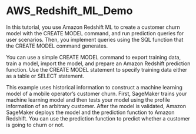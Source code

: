 # AWS_Redshift_ML_Demo

In this tutorial, you use Amazon Redshift ML to create a customer churn model with the CREATE MODEL command, and run prediction queries for user scenarios. Then, you implement queries using the SQL function that the CREATE MODEL command generates.

You can use a simple CREATE MODEL command to export training data, train a model, import the model, and prepare an Amazon Redshift prediction function. Use the CREATE MODEL statement to specify training data either as a table or SELECT statement.

This example uses historical information to construct a machine learning model of a mobile operator’s customer churn. First, SageMaker trains your machine learning model and then tests your model using the profile information of an arbitrary customer. After the model is validated, Amazon SageMaker deploys the model and the prediction function to Amazon Redshift. You can use the prediction function to predict whether a customer is going to churn or not.